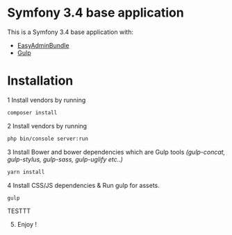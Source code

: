 # Symfony 3.4 base application
This is a Symfony 3.4 base application with:
  - [EasyAdminBundle]
  - [Gulp] 

# Installation 
1 Install vendors by running
```sh
composer install
```
2 Install vendors by running
```sh
php bin/console server:run
```
3 Install Bower and bower dependencies which are Gulp tools *(gulp-concat, gulp-stylus, gulp-sass, gulp-uglify etc..)*
```sh
yarn install
```

4 Install CSS/JS dependencies & Run gulp for assets.
```sh
gulp
```


TESTTT


5. Enjoy !


   [EasyAdminBundle]: <https://github.com/javiereguiluz/EasyAdminBundle>
   [Gulp]: <http://gulpjs.com>